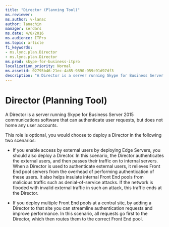 ```yaml
---
title: "Director (Planning Tool)"
ms.reviewer: 
ms.author: v-lanac
author: lanachin
manager: serdars
ms.date: 4/8/2016
ms.audience: ITPro
ms.topic: article
f1_keywords:
- ms.lync.plan.Director
- ms.lync.plan.Director
ms.prod: skype-for-business-itpro
localization_priority: Normal
ms.assetid: 02795b46-21ec-4a85-9890-959c91d97df3
description: "A Director is a server running Skype for Business Server 2015 communications software that can authenticate user requests, but does not home any user accounts."
---
```


# Director (Planning Tool)
 
A Director is a server running Skype for Business Server 2015 communications software that can authenticate user requests, but does not home any user accounts. 
  
This role is optional, you would choose to deploy a Director in the following two scenarios:
  
- If you enable access by external users by deploying Edge Servers, you should also deploy a Director. In this scenario, the Director authenticates the external users, and then passes their traffic on to internal servers. When a Director is used to authenticate external users, it relieves Front End pool servers from the overhead of performing authentication of these users. It also helps insulate internal Front End pools from malicious traffic such as denial-of-service attacks. If the network is flooded with invalid external traffic in such an attack, this traffic ends at the Director.
    
- If you deploy multiple Front End pools at a central site, by adding a Director to that site you can streamline authentication requests and improve performance. In this scenario, all requests go first to the Director, which then routes them to the correct Front End pool.
    

